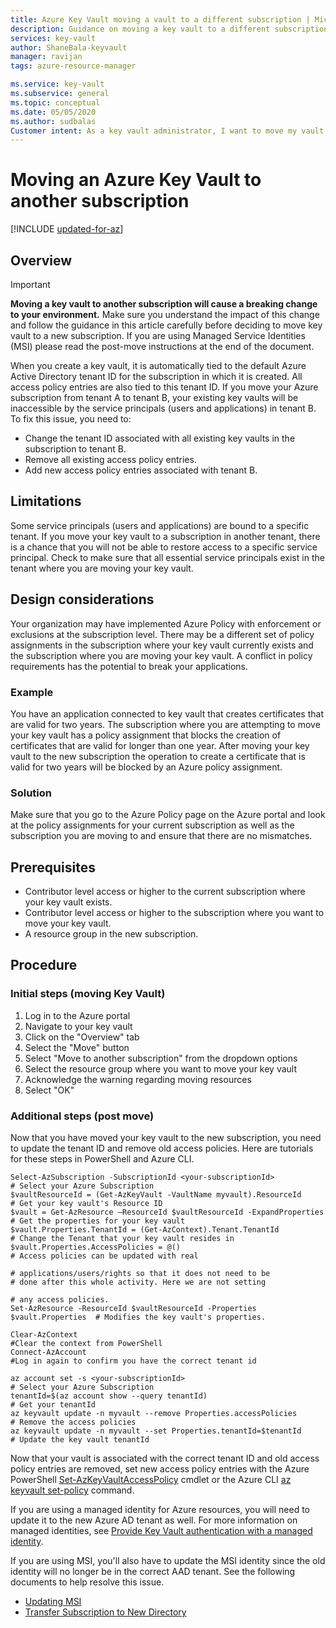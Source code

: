 ```yaml
---
title: Azure Key Vault moving a vault to a different subscription | Microsoft Docs
description: Guidance on moving a key vault to a different subscription.
services: key-vault
author: ShaneBala-keyvault
manager: ravijan
tags: azure-resource-manager

ms.service: key-vault
ms.subservice: general
ms.topic: conceptual
ms.date: 05/05/2020
ms.author: sudbalas
Customer intent: As a key vault administrator, I want to move my vault to another subscription.
---
```


# Moving an Azure Key Vault to another subscription

[!INCLUDE [updated-for-az](../../../includes/updated-for-az.md)]

## Overview

> [!IMPORTANT]
> **Moving a key vault to another subscription will cause a breaking change to your environment.**
> Make sure you understand the impact of this change and follow the guidance in this article carefully before deciding to move key vault to a new subscription.
> If you are using Managed Service Identities (MSI) please read the post-move instructions at the end of the document. 

When you create a key vault, it is automatically tied to the default Azure Active Directory tenant ID for the subscription in which it is created. All access policy entries are also tied to this tenant ID. If you move your Azure subscription from tenant A to tenant B, your existing key vaults will be inaccessible by the service principals (users and applications) in tenant B. To fix this issue, you need to:

* Change the tenant ID associated with all existing key vaults in the subscription to tenant B.
* Remove all existing access policy entries.
* Add new access policy entries associated with tenant B.

## Limitations

Some service principals (users and applications) are bound to a specific tenant. If you move your key vault to a subscription in another tenant, there is a chance that you will not be able to restore access to a specific service principal. Check to make sure that all essential service principals exist in the tenant where you are moving your key vault.

## Design considerations

Your organization may have implemented Azure Policy with enforcement or exclusions at the subscription level. There may be a different set of policy assignments in the subscription where your key vault currently exists and the subscription where you are moving your key vault. A conflict in policy requirements has the potential to break your applications.

### Example

You have an application connected to key vault that creates certificates that are valid for two years. The subscription where you are attempting to move your key vault has a policy assignment that blocks the creation of certificates that are valid for longer than one year. After moving your key vault to the new subscription the operation to create a certificate that is valid for two years will be blocked by an Azure policy assignment.

### Solution

Make sure that you go to the Azure Policy page on the Azure portal and look at the policy assignments for your current subscription as well as the subscription you are moving to and ensure that there are no mismatches.

## Prerequisites

* Contributor level access or higher to the current subscription where your key vault exists.
* Contributor level access or higher to the subscription where you want to move your key vault.
* A resource group in the new subscription.

## Procedure

### Initial steps (moving Key Vault)

1. Log in to the Azure portal
2. Navigate to your key vault
3. Click on the "Overview" tab
4. Select the "Move" button
5. Select "Move to another subscription" from the dropdown options
6. Select the resource group where you want to move your key vault
7. Acknowledge the warning regarding moving resources
8. Select "OK"

### Additional steps (post move)

Now that you have moved your key vault to the new subscription, you need to update the tenant ID and remove old access policies. Here are tutorials for these steps in PowerShell and Azure CLI.

```azurepowershell
Select-AzSubscription -SubscriptionId <your-subscriptionId>                # Select your Azure Subscription
$vaultResourceId = (Get-AzKeyVault -VaultName myvault).ResourceId          # Get your key vault's Resource ID 
$vault = Get-AzResource –ResourceId $vaultResourceId -ExpandProperties     # Get the properties for your key vault
$vault.Properties.TenantId = (Get-AzContext).Tenant.TenantId               # Change the Tenant that your key vault resides in
$vault.Properties.AccessPolicies = @()                                     # Access policies can be updated with real
                                                                           # applications/users/rights so that it does not need to be                             # done after this whole activity. Here we are not setting 
                                                                           # any access policies. 
Set-AzResource -ResourceId $vaultResourceId -Properties $vault.Properties  # Modifies the key vault's properties.

Clear-AzContext                                                            #Clear the context from PowerShell
Connect-AzAccount                                                          #Log in again to confirm you have the correct tenant id
````

```azurecli
az account set -s <your-subscriptionId>                                    # Select your Azure Subscription
tenantId=$(az account show --query tenantId)                               # Get your tenantId
az keyvault update -n myvault --remove Properties.accessPolicies           # Remove the access policies
az keyvault update -n myvault --set Properties.tenantId=$tenantId          # Update the key vault tenantId
```

Now that your vault is associated with the correct tenant ID and old access policy entries are removed, set new access policy entries with the Azure PowerShell [Set-AzKeyVaultAccessPolicy](/powershell/module/az.keyvault/Set-azKeyVaultAccessPolicy) cmdlet or the Azure CLI [az keyvault set-policy](/cli/azure/keyvault?view=azure-cli-latest#az-keyvault-set-policy) command.

If you are using a managed identity for Azure resources, you will need to update it to the new Azure AD tenant as well. For more information on managed identities, see [Provide Key Vault authentication with a managed identity](managed-identity.md).

If you are using MSI, you'll also have to update the MSI identity since the old identity will no longer be in the correct AAD tenant. See the following documents to help resolve this issue. 

* [Updating MSI](https://docs.microsoft.com/azure/active-directory/managed-identities-azure-resources/known-issues#transferring-a-subscription-between-azure-ad-directories)
* [Transfer Subscription to New Directory](https://docs.microsoft.com/azure/role-based-access-control/transfer-subscription)


